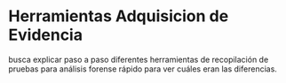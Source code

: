 # Herramientas Adquisicion de Evidencia
busca explicar paso a paso diferentes herramientas de recopilación de pruebas para análisis forense rápido para ver cuáles eran las diferencias.
